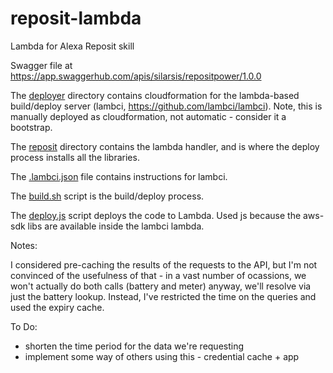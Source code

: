 # reposit-lambda
Lambda for Alexa Reposit skill

Swagger file at https://app.swaggerhub.com/apis/silarsis/repositpower/1.0.0

The [deployer](./deployer/) directory contains cloudformation for the
lambda-based build/deploy server (lambci, https://github.com/lambci/lambci).
Note, this is manually deployed as cloudformation, not automatic - consider
it a bootstrap.

The [reposit](./reposit/) directory contains the lambda handler, and is where
the deploy process installs all the libraries.

The [.lambci.json](./.lambci.json) file contains instructions for lambci.

The [build.sh](./build.sh) script is the build/deploy process.

The [deploy.js](./deploy.js) script deploys the code to Lambda. Used js because
the aws-sdk libs are available inside the lambci lambda.

Notes:

I considered pre-caching the results of the requests to the API, but I'm not
convinced of the usefulness of that - in a vast number of ocassions, we won't
actually do both calls (battery and meter) anyway, we'll resolve via just the
battery lookup. Instead, I've restricted the time on the queries and used the
expiry cache.

To Do:

* shorten the time period for the data we're requesting
* implement some way of others using this - credential cache + app
